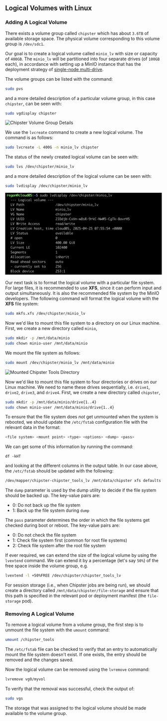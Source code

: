 ## Logical Volumes with Linux
### Adding A Logical Volume
There exists a volume group called `chipster` which has about `3.6TB` of available storage space. The physical volume corresponding to this volume group is `/dev/sdc1`.   

Our goal is to create a logical volume called `minio_lv` with size or capacity of `400GB`. The `minio_lv` will be partitioned into four separate drives (of `100GB` each), in accordance with setting up a MinIO instance that has the deployment strategy of [single-node multi-drive](https://min.io/docs/minio/linux/operations/install-deploy-manage/deploy-minio-single-node-multi-drive.html).

The volume groups can be listed with the command:
```bash
sudo pvs
```
and a more detailed description of a particular volume group, in this case `chipster`, can be seen with:
```bash
sudo vgdisplay chipster
```
![Chipster Volume Group Details](/public/assets/images/vgdisplay-chipster.png "Chipster Volume Group Details")    

We use the `lvcreate` command to create a new logical volume. The command is as follows:
```bash
sudo lvcreate -L 400G -n minio_lv chipster
```
The status of the newly created logical volume can be seen with:
```bash
sudo lvs /dev/chipster/minio_lv
```
and a more detailed description of the logical volume can be seen with:
```bash
sudo lvdisplay /dev/chipster/minio_lv
```
![MinIO Logical Volume](/public/assets/images/minio-lv.png "MinIO Logical Volume")    

Our next task is to format the logical volume with a particular file system. For large files, it is recommended to use **XFS**, since it can perform input and output simultaneously. It is also the recommended file system by the MinIO developers. The following command will format the logical volume with the **XFS** file system:
```bash
sudo mkfs.xfs /dev/chipster/minio_lv
```
Now we'd like to mount this file system to a directory on our Linux machine. First, we create a new directory called `minio`,
```bash
sudo mkdir -p /mnt/data/minio
sudo chown minio-user /mnt/data/minio
```
We mount the file system as follows:
```bash
sudo mount /dev/chipster/minio_lv /mnt/data/minio
```
![Mounted Chipster Tools Directory](/public/assets/images/mounted-chipster-tools-directory.png "Mounted Chipster Tools Directory")     

Now we'd like to mount this file system to four directories or drives on our Linux machine. We need to name these drives sequentially, i.e. `drive1`, `drive2`, `drive3`, and `drive4`. First, we create a new directory called `chipster`,
```bash
sudo mkdir -p /mnt/data/minio/drive{1..4}
sudo chown minio-user /mnt/data/minio/drive{1..4}
```
To ensure that the file system does _not_ get unmounted when the system is rebooted, we should update the `/etc/fstab` configuration file with the relevant data in the format:
```bash
<file system> <mount point> <type> <options> <dump> <pass>
```
We can get some of this information by running the command:
```
df -kHT
```
and looking at the different columns in the output table. In our case above, the `/etc/fstab` should be updated with the following:
```bash
/dev/mapper/chipster-chipster_tools_lv /mnt/data/chipster xfs defaults 0 2
```
The `dump` parameter is used by the dump utility to decide if the file system should be backed up. The key-value pairs are:   

- 0: Do not back up the file system
- 1: Back up the file system during `dump`   

The `pass` parameter determines the order in which the file systems get checked during boot or reboot. The key-value pairs are:   

- 0: Do not check the file system
- 1: Check file system first (common for root file systems)
- 2: Check file system after the root file system   

If ever required, we can extend the size of the logical volume by using the `lvextend` command. We can extend it by a percentage (let's say `50%`) of the free space inside the volume group, e.g.
```bash
lvextend -l +50%FREE /dev/chipster/chipster_tools_lv
```
For session storage (i.e., when Chipster jobs are being run), we should create a directory called `/mnt/data/chipster/file-storage` and ensure that this path is specified in the relevant pod or deployment manifest (the `file-storage` pod).

### Removing A Logical Volume
To remove a logical volume from a volume group, the first step is to unmount the file system with the `umount` command:
```bash
umount /chipster_tools
```
The `/etc/fstab` file can be checked to verify that an entry to automatically mount the file system doesn't exist. If one exists, the entry should be removed and the changes saved.   

Now the logical volume can be removed using the `lvremove` command:
```bash
lvremove vg0/myvol
```
To verify that the removal was successful, check the output of:
```bash
sudo vgs
```
The storage that was assigned to the logical volume should be made available to the volume group.
